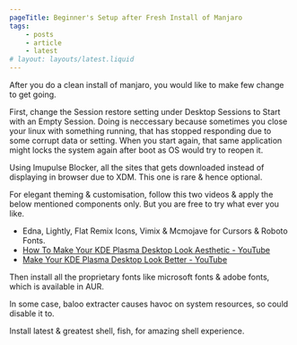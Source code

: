 ```yaml
---
pageTitle: Beginner's Setup after Fresh Install of Manjaro
tags:
    - posts
    - article
    - latest
# layout: layouts/latest.liquid
---
```

After you do a clean install of manjaro, you would like to make few change to get going.

First, change the Session restore setting under Desktop Sessions to Start with an Empty Session. Doing is neccessary because sometimes you close your linux with something running, that has stopped responding due to some corrupt data or setting. When you start again, that same application might locks the system again after boot as OS would try to reopen it.

Using Imupulse Blocker, all the sites that gets downloaded instead of displaying in browser due to XDM. This one is rare & hence optional.

For elegant theming & customisation, follow this two videos & apply the below mentioned components only. But you are free to try what ever you like.
- Edna, Lightly, Flat Remix Icons, Vimix & Mcmojave for Cursors & Roboto Fonts.
- [How To Make Your KDE Plasma Desktop Look Aesthetic - YouTube](https://www.youtube.com/watch?v=qTF9Nmt3iXY&t=1112s)
- [Make Your KDE Plasma Desktop Look Better - YouTube](https://www.youtube.com/watch?v=exQh0_JKBJQ&t=152s)

Then install all the proprietary fonts like microsoft fonts & adobe fonts, which is available in AUR.

In some case, baloo extracter causes havoc on system resources, so could disable it to.

Install latest & greatest shell, fish, for amazing shell experience.